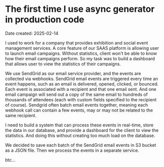 # The first time I use async generator in production code

Date created: 2025-02-14

I used to work for a company that provides exhibition and social event management services. A core feature of our SAAS platform is allowing user to launch email campaigns. Without statistics, client won't be able to know how their email campaigns perform. So my task was to build a dashboard that allows user to view the statistics of their campaigns.

We use SendGrid as our email service provider, and the events are collected via webhooks. SendGrid email events are triggered every time an event happens, such as an email is delivered, opened, clicked, or bounced. Each event is associated with a recipient and that one email sent. And one email campaign will send out a copy of the same email to hundreds of thousands of attendees (each with custom fields specified to the recipient of course). Sendgrid often batch email events together, meaning each webhook call can contain a few events, may or may not be related to the same recipient.

I need to build a system that can process these events in real-time, store the data in our database, and provide a dashboard for the client to view the statistics. And doing this without creating too much load on the database.

We decided to save each batch of the SendGrid email events in S3 bucket as a JSON file. Then we process the events in a separate service.

btc...
